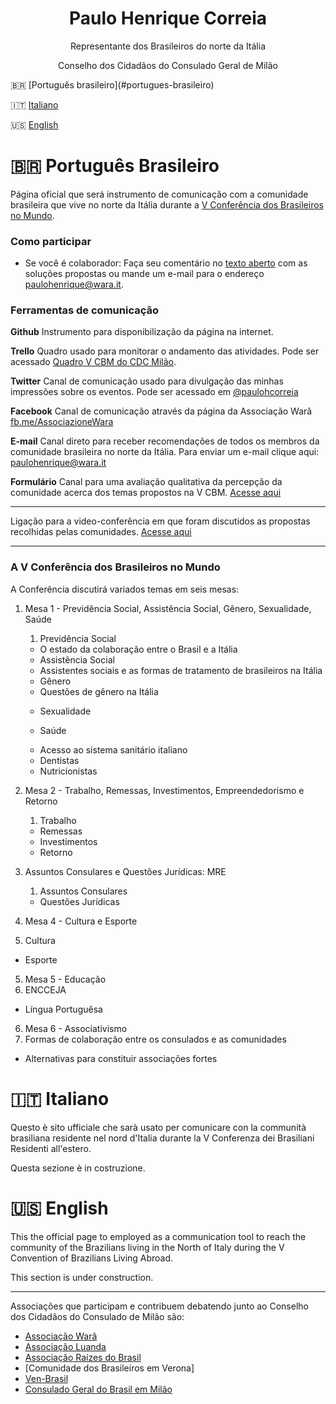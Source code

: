 <h1 align="center">Paulo Henrique Correia</h1>
<p align="center">Representante dos Brasileiros do norte da Itália</p>
<p align="center">Conselho dos Cidadãos do Consulado Geral de Milão</p>
<span>&#x1f1e7;&#x1f1f7;</span> [Português brasileiro](#portugues-brasileiro)

:it:  [Italiano](https://github.com/paulohcorreia/website#it-italiano)

:us: [English](https://github.com/paulohcorreia/website#us-english)


# <span>&#x1f1e7;&#x1f1f7;</span> Português Brasileiro

 Página oficial que será instrumento de comunicação com a comunidade brasileira que vive no norte da Itália durante a [V Conferência dos Brasileiros no Mundo](http://brasileirosnomundo.itamaraty.gov.br/noticias/v-conferencia-brasileiros-no-mundo).

### Como participar

- Se você é colaborador: Faça seu comentário no [texto aberto](https://docs.google.com/document/d/1YP6xjQnen_2W3LGPC_6iLYPjIgxelbGGCWD33-miiRk/edit?usp=sharing) com as soluções propostas ou mande um e-mail para o endereço paulohenrique@wara.it.

### Ferramentas de comunicação

<span class='icon icon-repo'></span> **Github** Instrumento para disponibilização da página na internet.

**Trello** Quadro usado para monitorar o andamento das atividades. Pode ser acessado [Quadro V CBM do CDC Milão](https://trello.com/b/OezHplF7/plano-de-acao-crbe-2016-2018).

<span class='icon icon-broadcast'></span> **Twitter** Canal de comunicação usado para divulgação das minhas impressões sobre os eventos. Pode ser acessado em [@paulohcorreia](https://twitter.com/paulohcorreia)

<span class='icon icon-broadcast'></span> **Facebook** Canal de comunicação através da página da Associação Warã [fb.me/AssociazioneWara](https://fb.me/AssociazioneWara)

**E-mail** Canal direto para receber recomendações de todos os membros da comunidade brasileira no norte da Itália. Para enviar um e-mail clique aqui: [paulohenrique@wara.it](mailto:paulohenrique@wara.it)

**Formulário** Canal para uma avaliação qualitativa da percepção da comunidade acerca dos temas propostos na V CBM. [Acesse aqui](http://goo.gl/forms/LmuI1mVkIv)


---

<span class='icon icon-device-camera-video'></span> Ligação para a video-conferência em que foram discutidos as propostas recolhidas pelas comunidades.  [Acesse aqui](https://www.youtube.com/playlist?list=PLoG7zqluLFSo76EO8xQciffuqxHiIC3qV)

---

### A V Conferência dos Brasileiros no Mundo

A Conferência discutirá variados temas em seis mesas:

1. Mesa 1 - Previdência Social, Assistência Social, Gênero, Sexualidade, Saúde
   1. Previdência Social
    - O estado da colaboração entre o Brasil e a Itália

   + Assistência Social
    - Assistentes sociais e as formas de tratamento de brasileiros na Itália

   + Gênero
    - Questões de gênero na Itália

   + Sexualidade

   + Saúde
    - Acesso ao sistema sanitário italiano
    - Dentistas
    - Nutricionistas

2. Mesa 2 - Trabalho, Remessas, Investimentos, Empreendedorismo e Retorno
   1. Trabalho
   + Remessas
   + Investimentos
   + Retorno   

3. Assuntos Consulares e Questões Jurídicas: MRE
   1. Assuntos Consulares
   + Questões Jurídicas


4. Mesa 4 - Cultura e Esporte
  1. Cultura
  + Esporte

5. Mesa 5 - Educação
  1. ENCCEJA
  + Língua Portuguêsa

6. Mesa 6 - Associativismo
  1. Formas de colaboração entre os consulados e as comunidades
  + Alternativas para constituir associações fortes


# :it: Italiano

Questo è sito ufficiale che sarà usato per comunicare con la communità brasiliana residente nel nord d'Italia durante la V Conferenza dei Brasiliani Residenti all'estero.

Questa sezione è in costruzione.

# :us: English

This the official page to employed as a communication tool to reach the community of the Brazilians living in the North of Italy during the V Convention of Brazilians Living Abroad.

This section is under construction.

---

Associações que participam e contribuem debatendo junto ao Conselho dos Cidadãos do Consulado de Milão são:

- [Associação Warã](www.wara.it)
- [Associação Luanda](www.assocluanda.blogspot.it)
- [Associação Raízes do Brasil](http://acbraizesdobrasil.com/)
- [Comunidade dos Brasileiros em Verona]
- [Ven-Brasil](https://www.facebook.com/venbrasil.padova/?fref=ts)
- [Consulado Geral do Brasil em Milão](milao.itamaraty.gov.br)
